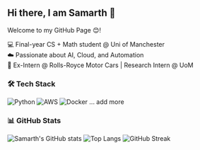 ## Hi there, I am Samarth 👋
Welcome to my GitHub Page 😊!

💻 Final-year CS + Math student @ Uni of Manchester  
☁️ Passionate about AI, Cloud, and Automation  
🚀 Ex-Intern @ Rolls-Royce Motor Cars | Research Intern @ UoM

### 🛠 Tech Stack
![Python](https://img.shields.io/badge/Python-3776AB?style=for-the-badge&logo=python&logoColor=white)
![AWS](https://img.shields.io/badge/AWS-FF9900?style=for-the-badge&logo=amazon-aws&logoColor=white)
![Docker](https://img.shields.io/badge/Docker-2496ED?style=for-the-badge&logo=docker&logoColor=white)
... add more

### 📊 GitHub Stats
![Samarth's GitHub stats](https://github-readme-stats.vercel.app/api?username=samarth-web&show_icons=true&theme=radical)
![Top Langs](https://github-readme-stats.vercel.app/api/top-langs/?username=samarth-webE&layout=compact&theme=radical)
![GitHub Streak](https://streak-stats.demolab.com/?user=samarth-web&theme=radical)


<!--
**samarth-web/samarth-web** is a ✨ _special_ ✨ repository because its `README.md` (this file) appears on your GitHub profile.
![Samarth's GitHub stats](https://github-readme-stats.vercel.app/api?username=samarth-webE&show_icons=true&theme=radical)

Here are some ideas to get you started:

- 🔭 I’m currently working on ...
- 🌱 I’m currently learning ...
- 👯 I’m looking to collaborate on ...
- 🤔 I’m looking for help with ...
- 💬 Ask me about ...
- 📫 How to reach me: ...
- 😄 Pronouns: ...
- ⚡ Fun fact: ...
-->
